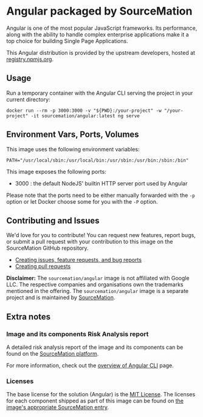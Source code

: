# Angular packaged by SourceMation

Angular is one of the most popular JavaScript frameworks. Its performance,
along with the ability to handle complex enterprise applications make it a top
choice for building Single Page Applications.

This Angular distribution is provided by the upstream developers, hosted at
[registry.npmjs.org](https://registry.npmjs.org/).

## Usage

Run a temporary container with the Angular CLI serving the project in your
current directory:

```
docker run --rm -p 3000:3000 -v "${PWD}:/your-project" -w "/your-project" -it sourcemation/angular:latest ng serve
```

## Environment Vars, Ports, Volumes

This image uses the following environment variables:

```
PATH="/usr/local/sbin:/usr/local/bin:/usr/sbin:/usr/bin:/sbin:/bin"
```

This image exposes the following ports:

- 3000 : the default NodeJS' builtin HTTP server port used by Angular

Please note that the ports need to be either manually forwarded with the
`-p` option or let Docker choose some for you with the `-P` option.

## Contributing and Issues

We'd love for you to contribute! You can request new features, report bugs, or
submit a pull request with your contribution to this image on the SourceMation
GitHub repository.

- [Creating issues, feature requests, and bug reports](https://github.com/SourceMation/images/issues/new/choose)
- [Creating pull requests](https://github.com/SourceMation/images/compare)


**Disclaimer:** The `sourcemation/angular` image is not affiliated with Google
LLC. The respective companies and organisations own the trademarks mentioned in
the offering. The `sourcemation/angular` image is a separate project and is
maintained by [SourceMation](https://sourcemation.com).

## Extra notes

### Image and its components Risk Analysis report

A detailed risk analysis report of the image and its components can be found on
the [SourceMation
platform](https://www.sourcemation.com/products/0af955c3-bc56-4592-a769-744bb9b3a7b9/deployments).

For more information, check out the [overview of Angular
CLI](https://angular.dev/tools/cli) page.

### Licenses

The base license for the solution (Angular) is the [MIT
License](https://github.com/angular/angular-cli/blob/main/LICENSE). The
licenses for each component shipped as part of this image can be found on [the
image's appropriate SourceMation
entry](https://www.sourcemation.com/products/0af955c3-bc56-4592-a769-744bb9b3a7b9/deployments).
